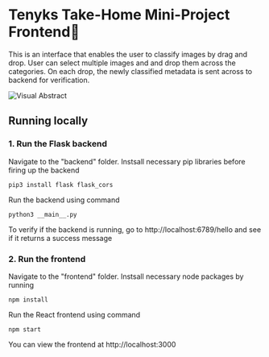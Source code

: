 # Tenyks Take-Home Mini-Project Frontend🦾

This is an interface that enables the user to classify images by drag and drop. User can select multiple images and and drop them across the categories. On each drop, the newly classified metadata is sent across to backend for verification.

![Visual Abstract](ui.gif)

## Running locally

### 1. Run the Flask backend

Navigate to the "backend" folder. Instsall necessary pip libraries before firing up the backend

`pip3 install flask flask_cors`

Run the backend using command

`python3 __main__.py`

To verify if the backend is running, go to http://localhost:6789/hello and see if it returns a success message

### 2. Run the frontend

Navigate to the "frontend" folder. Instsall necessary node packages by running

`npm install`

Run the React frontend using command

`npm start`

You can view the frontend at http://localhost:3000
